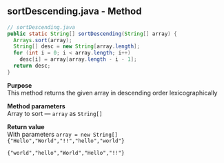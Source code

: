 ## sortDescending.java - Method

```java
// sortDescending.java
public static String[] sortDescending(String[] array) {
  Arrays.sort(array);
  String[] desc = new String[array.length];
  for (int i = 0; i < array.length; i++)
    desc[i] = array[array.length - i - 1];
  return desc;
}
```

**Purpose**
<br>This method returns the given array in descending order lexicographically

**Method parameters**
<br>Array to sort &mdash; `array` as `String[]`

**Return value**
<br>With parameters `array = new String[]{"Hello","World","!!","hello","world"}`
```
{"world","hello","World","Hello","!!"}
```
